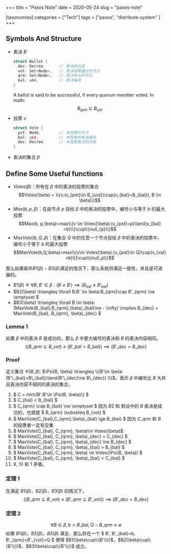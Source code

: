 +++
title = "Paxos Note"
date = 2020-05-24
slug = "paxos-note"

[taxonomies]
categories =  ["Tech"]
tags = ["paxos", "distribute-system" ]
+++

## Symbols And Structure
- 表决 $B$
    ```rs
    struct Ballot {
      dec: Decree,      // 表决的内容
      vot: Set<Node>,   // 表决投票通过的节点
      qrm: Set<Node>,   // 表决参与的节点
      bal: u64,         // 表决编号
    }
    ```
    A ballot is said to be successful, if every quorum member voted. In math:
    $$ B_{qrm} \subseteq B_{vot} $$
- 投票 $v$
    ```rs
    struct Vote {
      pst: Node,        // 本投票的节点
      bal: u64,         // 本投票的表决编号
      dec: Decree,      // 本投票表决的内容
    }
    ```
- 表决的集合 $\beta$

<!-- more -->

## Define Some Useful functions
- $Votes(\beta)$：所有在 $\beta$ 中的表决的投票的集合
$$Votes(\beta) = \\{v:(v_{pst}\in B_{vot})\cap(v_{bal}=B_{bal}), B \in \beta\\}$$
- $Max(b, p, \beta)$：在由节点 $p$ 投给 $\beta$ 中的表决的投票中，编号小与等于 $b$ 的最大投票
$$Max(b, p,\beta)=max\\{v \in Votes(\beta):(v_{pst}=p)\land(v_{bal}<b)\\}\cup\\{null_{p}\\}$$
- $MaxVote(b, Q, \beta)$：在集合 $Q$ 中的任意一个节点投给 $\beta$ 中的表决的投票中，编号小于等于 $b$ 的最大投票
    $$MaxVote(b,Q,\beta)=max\\{v\in Votes(\beta):(v_{pst}\in Q)\cap(v_{val}<b)\\}\cup\\{null_p\\}$$

那么如果条件$B1(\beta)-B3(\beta)$满足的情况下，那么系统将满足一致性，并且是可进展的。
- $B1(\beta) \triangleq \forall B,B' \in \beta:(B \ne B') \implies (B_{bal} \ne B'_{bal})$
- $B2(\beta) \triangleq \forall B,B' \in \beta:B\_{qrm}\cap B'_{qrm} \ne \emptyset $
- $B3(\beta) \triangleq \forall B \in \beta: (MaxVote(B\_{bal},B_{qrm},\beta)\_{bal}\ne - \infty) \implies B\_{dec} = MaxVote(B\_{bal}, B\_{qrm}, \beta)\_{dec} $

### Lemma 1
如果 $\beta$ 中的表决 $B$ 是成功的，那么 $\beta$ 中更大编号的表决和 $B$ 的表决内容相同。
$$ ((B\_{qrm} \subseteq B\_{vot})\land(B'\_{bal}>B\_{bal})) \implies (B'\_{dec}=B\_{dec}) $$

### Proof
定义集合 $\Psi(B, \beta)$: $\Psi(B, \beta) \triangleq \\{B'\in \beta:(B'\_{bal}>B\_{bal})\land(B'\_{dec}\ne B\_{dec}) \\}$，表示 $\beta$ 中编号比 $B$ 大并且表决内容不相同的表决的集合。
1. $ C = min\\{B':B'\in \Psi(B, \beta)\\} $
2. $ C\_{bal} < B\_{bal} $
3. $ C\_{qrm} \cap B\_{bot} \ne \emptyset $
    因为 $B2$ 和 假设中的 $B$ 表决是成功的，也就是 $ B\_{qrm} \subseteq B\_{vot} $
4. $ MaxVote(C\_{bal},C\_{qrm},\beta)\_{bal} \ge B\_{bal} $
    因为 $C\_{qrm}$ 和 $B$ 的投票者一定有交集
1. $ MaxVote(C\_{bal}, C\_{qrm}, \beta)\in Votes(\beta)$
2. $ MaxVote(C\_{bal}, C\_{qrm}, \beta)\_{dec} = C\_{dec} $
3. $ MaxVote(C\_{bal}, C\_{qrm}, \beta)\_{dec} \ne B\_{dec} $
4. $ MaxVote(C\_{bal}, C\_{qrm}, \beta)\_{bal} > B\_{bal} $
5. $ MaxVote(C\_{bal}, C\_{qrm}, \beta) \in Votes(\Psi(B, \beta)) $
6. $ MaxVote(C\_{bal}, C\_{qrm}, \beta)\_{bal} < C\_{bal} $
7. 9, 10 和 1 矛盾。

### 定理 1
在满足 $B1(\beta)$，$B2(\beta)$，$B3(\beta)$ 的情况下，
$$((B\_{qrm} \subseteq B\_{vot})\land(B'\_{qrm}\subseteq B'\_{vot})) \implies (B'\_{dec} = B\_{dec}) $$

### 定理 2
$$ \forall B\in\beta, b > B\_{bal}, Q \cap B\_{qrm} \ne \emptyset $$ 如果 $B1(\beta)$，$B2(\beta)$，$B3(\beta)$ 满足，那么存在一个 $ B', B'\_{bal}=b, B'\_{qrm}=B'\_{vot}=Q $ 使得 $B1(\beta\cup\\{B'\\})$，$B2(\beta\cup\\{B'\\})$，$B3(\beta\cup\\{B'\\})$ 成立。
